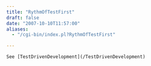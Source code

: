 ```yaml
---
title: "RythmOfTestFirst"
draft: false
date: "2007-10-10T11:57:00"
aliases:
  - "/cgi-bin/index.pl?RythmOfTestFirst"

---
```

    See [TestDrivenDevelopment](/TestDrivenDevelopment)
